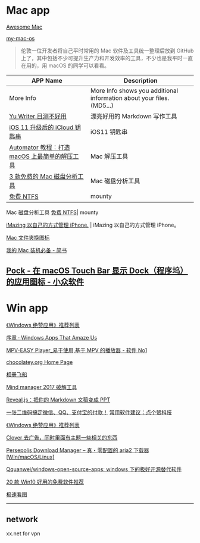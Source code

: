 <!--
 * @Description: This file is made for
 * @Date: 2020-02-21 19:32:09
 * @LastEditTime: 2020-03-24 21:01:25
 * @Author: LeongD
 * @LastEditors: LeongD
 -->

# Mac app

[Awesome Mac](https://github.com/jaywcjlove/awesome-mac)

[my-mac-os](https://github.com/nikitavoloboev/my-mac-os)

> 伦敦一位开发者将自己平时常用的 Mac 软件及工具统一整理后放到 GitHub 上了，其中包括不少可提升生产力和开发效率的工具，不少也是我平时一直在用的，用 macOS 的同学可以看看。

| APP Name                                                                      | Description                                                          |
| ----------------------------------------------------------------------------- | -------------------------------------------------------------------- |
| More Info                                                                     | More Info shows you additional information about your files.(MD5...) |
| [Yu Writer 目测不好用](https://sspai.com/post/40449)                          | 漂亮好用的 Markdown 写作工具                                         |
| [iOS 11 升级后的 iCloud 钥匙串](https://sspai.com/post/40531)                 | iOS11 钥匙串                                                         |
| [Automator 教程：打造 macOS 上最简单的解压工具](https://sspai.com/post/40506) | Mac 解压工具                                                         |
| [ 3 款免费的 Mac 磁盘分析工具](https://sspai.com/post/40503)                  | Mac 磁盘分析工具                                                     |
| [ 免费 NTFS](http://enjoygineering.com/mounty/)                               | mounty                                                               |

Mac 磁盘分析工具
[ 免费 NTFS](https://mounty.app/)| mounty

[ iMazing
以自己的方式管理 iPhone.](https://imazing.com/zh) | iMazing 以自己的方式管理 iPhone。

[Mac 文件夹换图标](https://www.appinn.com/gradient-folders/)

[我的 Mac 装机必备 \- 简书](https://www.jianshu.com/p/f579fd5a2142)

## [Pock \- 在 macOS Touch Bar 显示 Dock（程序坞）的应用图标 \- 小众软件](https://www.appinn.com/display-the-macos-dock-in-your-touch-bar/)

# Win app

[《Windows 绝赞应用》推荐列表](https://www.appinn.com/windows-apps-that-amaze-us/)

[序章 · Windows Apps That Amaze Us](https://amazing-apps.gitbooks.io/windows-apps-that-amaze-us/content/zh-CN/)

[MPV\-EASY Player\_易于使用,基于 MPV 的播放器 \- 软件 No1](http://www.rjno1.com/mpv-easy-player.html)

[chocolatey.org Home Page ](https://chocolatey.org/docs)

[相册飞船](http://xc.160.com/)

[Mind manager 2017 破解工具](http://www.itmop.com/downinfo/129828.html)

[Reveal.js：把你的 Markdown 文稿变成 PPT](https://sspai.com/post/40657)

[一张二维码搞定微信、QQ、支付宝的付款！](https://sspai.com/post/40530)
[常用软件建议：点个赞科技](http://wiki.jjboom.com/doku.php?id=%E4%B8%93%E9%A2%98%E7%AD%96%E5%88%92:%E5%B8%B8%E7%94%A8%E8%BD%AF%E4%BB%B6%E5%BB%BA%E8%AE%AE)

[《Windows 绝赞应用》推荐列表](http://www.appinn.com/windows-apps-that-amaze-us/)

[Clover 去广告，同时里面有主题一些相关的东西](http://www.3xiazai.com/view/soft_4757.html#dn)

[Persepolis Download Manager – 真・零配置的 aria2 下载器 [WIn/macOS/Linux]](http://www.appinn.com/persepolis-download-manager/)

[Qquanwei/windows\-open\-source\-apps: windows 下的极好开源替代软件](https://github.com/Qquanwei/windows-open-source-apps)

[20 款 Win10 好用的免费软件推荐](https://post.smzdm.com/p/674342/)

[极速看图 ](http://news.mydrivers.com/1/545/545412.htm)

---

## network

xx.net for vpn
